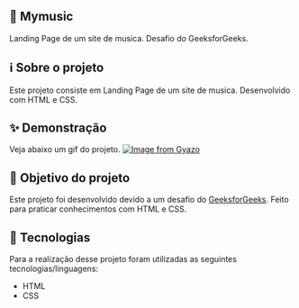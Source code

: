 ## 📀 Mymusic
Landing Page de um site de musica. Desafio do GeeksforGeeks.

## ℹ Sobre o projeto 
Este projeto consiste em Landing Page de um site de musica. Desenvolvido com HTML e CSS.

## ✨ Demonstração    
Veja abaixo um gif do projeto.
[![Image from Gyazo](https://i.gyazo.com/38c81db65854f2cd5b68a7d752410efc.gif)](https://gyazo.com/38c81db65854f2cd5b68a7d752410efc)



## 🎯 Objetivo do projeto
Este projeto foi desenvolvido devido a um desafio do [GeeksforGeeks](https://www.geeksforgeeks.org/top-10-projects-for-beginners-to-practice-html-and-css-skills/). 
Feito para praticar conhecimentos com HTML e CSS.

## 🤖 Tecnologias 
Para a realização desse projeto foram utilizadas as seguintes tecnologias/linguagens: 
- HTML
- CSS
